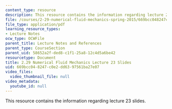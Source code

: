 ```yaml
---
content_type: resource
description: This resource contains the information regarding lecture 23 slides.
file: /courses/2-29-numerical-fluid-mechanics-spring-2015/669bcc048247c0e2dd6397561ba27e07_MIT2_29S15_Lecture23.pdf
file_type: application/pdf
learning_resource_types:
- Lecture Notes
ocw_type: OCWFile
parent_title: Lecture Notes and References
parent_type: CourseSection
parent_uid: 58652a2f-ded8-c1f1-25a8-12c4d5a6be42
resourcetype: Document
title: 2.29 Numerical Fluid Mechanics Lecture 23 Slides
uid: 669bcc04-8247-c0e2-dd63-97561ba27e07
video_files:
  video_thumbnail_file: null
video_metadata:
  youtube_id: null
---
```

This resource contains the information regarding lecture 23 slides.

